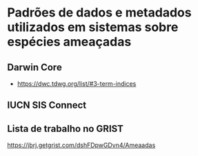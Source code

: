 # Padrões de dados e metadados utilizados em sistemas sobre espécies ameaçadas

## Darwin Core

* https://dwc.tdwg.org/list/#3-term-indices


## IUCN SIS Connect

## Lista de trabalho no GRIST

https://jbrj.getgrist.com/dshFDpwGDvn4/Ameaadas
